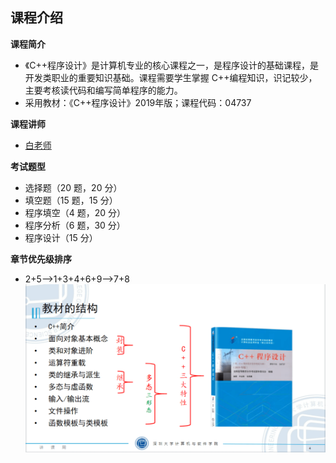 ## 课程介绍

**课程简介**

- 《C++程序设计》是计算机专业的核心课程之一，是程序设计的基础课程，是开发类职业的重要知识基础。课程需要学生掌握 C++编程知识，识记较少，主要考核读代码和编写简单程序的能力。
- 采用教材：《C++程序设计》2019年版；课程代码：04737

**课程讲师**

- [白老师](https://csse.szu.edu.cn/pages/user/index?id=1214)

**考试题型**
- 选择题（20 题，20 分）
- 填空题（15 题，15 分）
- 程序填空（4 题，20 分）
- 程序分析（6 题，30 分）
- 程序设计（15 分）

**章节优先级排序**

- 2+5-->1+3+4+6+9-->7+8
  ![image-20230305175320119](./assets/16780792181883.png)
